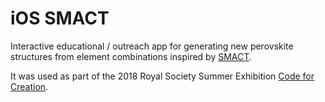 # iOS SMACT

Interactive educational / outreach app for generating new perovskite structures from element combinations inspired by [SMACT](https://github.com/WMD-group/SMACT).

It was used as part of the 2018 Royal Society Summer Exhibition [Code for Creation](https://royalsociety.org/science-events-and-lectures/2018/summer-science-exhibition/exhibits/code-for-creation/).



